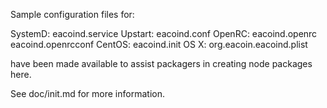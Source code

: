 Sample configuration files for:

SystemD: eacoind.service
Upstart: eacoind.conf
OpenRC:  eacoind.openrc
         eacoind.openrcconf
CentOS:  eacoind.init
OS X:    org.eacoin.eacoind.plist

have been made available to assist packagers in creating node packages here.

See doc/init.md for more information.
